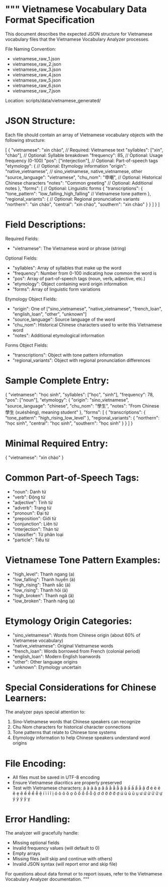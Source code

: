 """
Vietnamese Vocabulary Data Format Specification
================================================

This document describes the expected JSON structure for Vietnamese vocabulary files
that the Vietnamese Vocabulary Analyzer processes.

File Naming Convention:
- vietnamese_raw_1.json
- vietnamese_raw_2.json  
- vietnamese_raw_3.json
- vietnamese_raw_4.json
- vietnamese_raw_5.json
- vietnamese_raw_6.json
- vietnamese_raw_7.json

Location: scripts/data/vietnamese_generated/

JSON Structure:
===============

Each file should contain an array of Vietnamese vocabulary objects with the following structure:

[
    {
        "vietnamese": "xin chào",           // Required: Vietnamese text
        "syllables": ["xin", "chào"],      // Optional: Syllable breakdown
        "frequency": 85,                    // Optional: Usage frequency (0-100)
        "pos": ["interjection"],            // Optional: Part-of-speech tags
        "etymology": {                      // Optional: Etymology information
            "origin": "native_vietnamese",  // sino_vietnamese, native_vietnamese, other
            "source_language": "vietnamese",
            "chu_nom": "申嘲",              // Optional: Historical Chinese characters
            "notes": "Common greeting"       // Optional: Additional notes
        },
        "forms": [                          // Optional: Linguistic forms
            {
                "transcriptions": {
                    "tone_pattern": "low_falling_high_falling"  // Vietnamese tone pattern
                },
                "regional_variants": {      // Optional: Regional pronunciation variants
                    "northern": "sin chào",
                    "central": "xin chào",
                    "southern": "xin chào"
                }
            }
        ]
    }
]

Field Descriptions:
==================

Required Fields:
- "vietnamese": The Vietnamese word or phrase (string)

Optional Fields:
- "syllables": Array of syllables that make up the word
- "frequency": Number from 0-100 indicating how common the word is
- "pos": Array of part-of-speech tags (noun, verb, adjective, etc.)
- "etymology": Object containing word origin information
- "forms": Array of linguistic form variations

Etymology Object Fields:
- "origin": One of ["sino_vietnamese", "native_vietnamese", "french_loan", "english_loan", "other", "unknown"]
- "source_language": Source language of the word
- "chu_nom": Historical Chinese characters used to write this Vietnamese word
- "notes": Additional etymological information

Forms Object Fields:
- "transcriptions": Object with tone pattern information
- "regional_variants": Object with regional pronunciation differences

Sample Complete Entry:
======================

{
    "vietnamese": "học sinh",
    "syllables": ["học", "sinh"],
    "frequency": 78,
    "pos": ["noun"],
    "etymology": {
        "origin": "sino_vietnamese",
        "source_language": "chinese",
        "chu_nom": "學生",
        "notes": "From Chinese 學生 (xuéshēng), meaning student"
    },
    "forms": [
        {
            "transcriptions": {
                "tone_pattern": "high_rising_low_level"
            },
            "regional_variants": {
                "northern": "học sinh",
                "central": "học sinh",
                "southern": "học sinh"
            }
        }
    ]
}

Minimal Required Entry:
======================

{
    "vietnamese": "xin chào"
}

Common Part-of-Speech Tags:
==========================
- "noun": Danh từ
- "verb": Động từ
- "adjective": Tính từ
- "adverb": Trạng từ
- "pronoun": Đại từ
- "preposition": Giới từ
- "conjunction": Liên từ
- "interjection": Thán từ
- "classifier": Từ phân loại
- "particle": Tiểu từ

Vietnamese Tone Pattern Examples:
================================
- "high_level": Thanh ngang (a)
- "low_falling": Thanh huyền (à)
- "high_rising": Thanh sắc (á)
- "low_rising": Thanh hỏi (ả)
- "high_broken": Thanh ngã (ã)
- "low_broken": Thanh nặng (ạ)

Etymology Origin Categories:
============================
- "sino_vietnamese": Words from Chinese origin (about 60% of Vietnamese vocabulary)
- "native_vietnamese": Original Vietnamese words
- "french_loan": Words borrowed from French (colonial period)
- "english_loan": Modern English loanwords
- "other": Other language origins
- "unknown": Etymology uncertain

Special Considerations for Chinese Learners:
===========================================
The analyzer pays special attention to:
1. Sino-Vietnamese words that Chinese speakers can recognize
2. Chu Nom characters for historical character connections
3. Tone patterns that relate to Chinese tone systems
4. Etymology information to help Chinese speakers understand word origins

File Encoding:
=============
- All files must be saved in UTF-8 encoding
- Ensure Vietnamese diacritics are properly preserved
- Test with Vietnamese characters: á à ả ã ạ ă ắ ằ ẳ ẵ ặ â ấ ầ ẩ ẫ ậ đ é è ẻ ẽ ẹ ê ế ề ể ễ ệ í ì ỉ ĩ ị ó ò ỏ õ ọ ô ố ồ ổ ỗ ộ ơ ớ ờ ở ỡ ợ ú ù ủ ũ ụ ư ứ ừ ử ữ ự ý ỳ ỷ ỹ ỵ

Error Handling:
==============
The analyzer will gracefully handle:
- Missing optional fields
- Invalid frequency values (will default to 0)
- Empty arrays
- Missing files (will skip and continue with others)
- Invalid JSON syntax (will report error and skip file)

For questions about data format or to report issues, 
refer to the Vietnamese Vocabulary Analyzer documentation.
"""